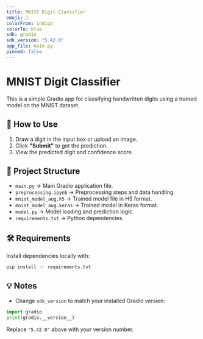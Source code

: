 ```yaml
---
title: MNIST Digit Classifier
emoji: 🔢
colorFrom: indigo
colorTo: blue
sdk: gradio
sdk_version: "5.42.0"
app_file: main.py
pinned: false
---
```


# MNIST Digit Classifier

This is a simple Gradio app for classifying handwritten digits using a trained model on the MNIST dataset.

## 🚀 How to Use
1. Draw a digit in the input box or upload an image.
2. Click **"Submit"** to get the prediction.
3. View the predicted digit and confidence score.

## 📂 Project Structure
- `main.py` → Main Gradio application file.
- `preprocessing.ipynb` → Preprocessing steps and data handling.
- `mnist_model_aug.h5` → Trained model file in H5 format.
- `mnist_model_aug.keras` → Trained model in Keras format.
- `model.py` → Model loading and prediction logic.
- `requirements.txt` → Python dependencies.

## 🛠️ Requirements
Install dependencies locally with:
```bash
pip install -r requirements.txt
```

## 💡 Notes
- Change `sdk_version` to match your installed Gradio version:
```python
import gradio
print(gradio.__version__)
```
Replace `"5.42.0"` above with your version number.
